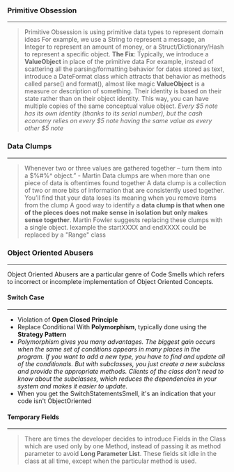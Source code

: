 
### Primitive Obsession
---
> Primitive Obsession is using primitive data types to represent domain ideas
> For example, we use a String to represent a message, an Integer to represent an amount of money, or a Struct/Dictionary/Hash to represent a specific object.
> **The Fix**: Typically, we introduce a **ValueObject** in place of the primitive data
> For example, instead of scattering all the parsing/formatting behavior for dates stored as text, introduce a DateFormat class which attracts that behavior as methods called parse() and format(), almost like magic
> **ValueObject** is a measure or description of something. Their identity is based on their state rather than on their object identity. This way, you can have multiple copies of the same conceptual value object. _Every $5 note has its own identity (thanks to its serial number), but the cash economy relies on every $5 note having the same value as every other $5 note_
### Data Clumps
---
>Whenever two or three values are gathered together – turn them into a $%#%^ object.” - Martin
>Data clumps are when more than one piece of data is oftentimes found together
>A data clump is a collection of two or more bits of information that are consistently used together. You’ll find that your data loses its meaning when you remove items from the clump
>A good way to identify a **data clump is that when one of the pieces does not make sense in isolation but only makes sense together**.
>Martin Fowler suggests replacing these clumps with a single object. Iexample  the startXXXX and endXXXX could be replaced by a "Range" class

### **Object Oriented Abusers** 
---
Object Oriented Abusers are a particular genre of Code Smells which refers to incorrect or incomplete implementation of Object Oriented Concepts.

#### Switch Case
---
- Violation of **Open Closed Principle**
- Replace Conditional With **Polymorphism**, typically done using the **Strategy Pattern**
- _Polymorphism gives you many advantages. The biggest gain occurs when the same set of conditions appears in many places in the program. If you want to add a new type, you have to find and update all of the conditionals. But with subclasses, you just create a new subclass and provide the appropriate methods. Clients of the class don't need to know about the subclasses, which reduces the dependencies in your system and makes it easier to update._
- When you get the SwitchStatementsSmell, it's an indication that your code isn't ObjectOriented

#### Temporary Fields
----
>There are times the developer decides to introduce Fields in the Class which are used only by one Method, instead of passing it as method parameter to avoid **Long Parameter List**. These fields sit idle in the class at all time, except when the particular method is used.
>
<!--stackedit_data:
eyJoaXN0b3J5IjpbMTEyOTU1Nzk1NCwtNTEwMjU4MTUsNTkzOD
Q2ODA4LDgzNjMxNDc4Niw1ODY2NjQzOTYsLTE4MDMzMjIzMSwt
Mjk3Njg0NDg0LDEwMDgwODM0OTZdfQ==
-->